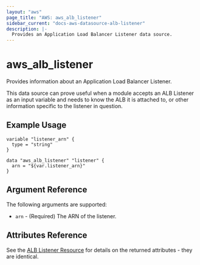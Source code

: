 ```yaml
---
layout: "aws"
page_title: "AWS: aws_alb_listener"
sidebar_current: "docs-aws-datasource-alb-listener"
description: |-
  Provides an Application Load Balancer Listener data source.
---
```


# aws\_alb\_listener

Provides information about an Application Load Balancer Listener.

This data source can prove useful when a module accepts an ALB Listener as an
input variable and needs to know the ALB it is attached to, or other
information specific to the listener in question.

## Example Usage

```hcl
variable "listener_arn" {
  type = "string"
}

data "aws_alb_listener" "listener" {
  arn = "${var.listener_arn}"
}
```

## Argument Reference

The following arguments are supported:

* `arn` - (Required) The ARN of the listener.

## Attributes Reference

See the [ALB Listener Resource](/docs/providers/aws/r/alb_listener.html) for details
on the returned attributes - they are identical.
